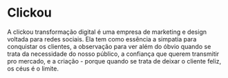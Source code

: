 # Clickou
 A clickou transformação digital é uma empresa de marketing e design voltada para redes sociais. Ela tem como essência a simpatia para conquistar os clientes, a observação para ver além do óbvio quando se trata da necessidade do nosso público, a confiança que querem transmitir pro mercado, e a criação - porque quando se trata de deixar o cliente feliz, os céus é o limite.
